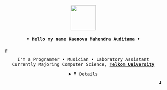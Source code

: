 <p align="center">
  <img src="https://cdn.discordapp.com/attachments/829581469936386079/830470865190912081/K-Gif.gif" height="80px"/>
</p>

<h4 align="center" id="begin"><samp>• Hello my name <b><a>Kaenova Mahendra Auditama</a> •</b></h4>

<p><b>&#9487</b></p>

<p align="center"><samp>
I'm a Programmer • Musician • Laboratory Assistant
<br>
Currently Majoring Computer Science, <b><a href="https://io.telkomuniversity.ac.id/degree-program/faculty-of-computing/informatics/">Telkom University</a></b>
</samp></p>

<details align="center" id="details">
   <summary> <samp>&#10303; Details</samp></summary>
   <p align="center">
     <p><b><samp>Language and Tools I Use</samp></b></p></b></b>
       <p><samp><sup>click the language to see my project</sup></samp></p>
     <p align="center">
     <a href="https://github.com/search?q=user%3Akaenova+language%3AJavaScript&type=Repositories&ref=advsearch&l=JavaScript&l="><img alt="JavaScript" src="https://img.shields.io/badge/javascript%20-%23323330.svg?&style=for-the-badge&logo=javascript&logoColor=%23F7DF1E"/></a>
     <a href="https://github.com/search?q=user%3Akaenova+language%3AC%2B%2B&type=Repositories&ref=advsearch&l=C%2B%2B&l="><img alt="C++" src="https://img.shields.io/badge/c++%20-%2300599C.svg?&style=for-the-badge&logo=c%2B%2B&ogoColor=white"/></a>
     <a href="https://github.com/search?q=user%3Akaenova+language%3AGo&type=Repositories&ref=advsearch&l=Go&l="><img alt="Go" src="https://img.shields.io/badge/go-%2300ADD8.svg?&style=for-the-badge&logo=go&logoColor=white"/></a>
     <a href="https://github.com/search?q=user%3Akaenova+language%3A%22Jupyter+Notebook%22+language%3Apython&type=Repositories"><img alt="Python" src="https://img.shields.io/badge/python%20-%2314354C.svg?&style=for-the-badge&logo=python&logoColor=white"/></a>
     <a href="#"><img alt="Git" src="https://img.shields.io/badge/git%20-%23F05033.svg?&style=for-the-badge&logo=git&logoColor=white"/></a>
     <a href="#"><img alt="Adobe" src="https://img.shields.io/badge/adobe%20-%23FF0000.svg?&style=for-the-badge&logo=adobe&logoColor=white"/></a>
     </p>
     <p id="med"><b><samp>My Social Media</samp></b></p>
     <p align="center">
     <a href="https://www.instagram.com/kaenovama/"><img src="https://img.shields.io/badge/Instagram-E4405F?style=for-the-badge&logo=instagram&logoColor=white"></a>
     <a href="https://www.linkedin.com/in/kaenova/"><img src="https://img.shields.io/badge/LinkedIn-0077B5?style=for-the-badge&logo=linkedin&logoColor=white"></a>
     <a href="https://twitter.com/kaenovama"><img src="https://img.shields.io/badge/Twitter-1DA1F2?style=for-the-badge&logo=twitter&logoColor=white"></a>
     </p>
     <p><b><samp>Currently Played on My Spotify!</samp></b></p>
     <p>
     <p align="center">
      <a href="https://natemoo-re-git-master-kaenova.vercel.app/now-playing">
    <img src="https://natemoo-re-git-master-kaenova.vercel.app/now-playing" alt="Now Playing">
      </a>
    <p></b></b>
    <p align="center">&#822; &#822; &#822;<br><img src="https://estruyf-github.azurewebsites.net/api/VisitorHit?user=kaenova&repo=github-visitors-badge&countColorcountColor&countColor=%237B1E7A" width="12%"></p>
    <p align="center"><samp>Made by <a href="#begin">KMA</a><br>&#119063; with Ref from <a href="https://github.com/kevinjycui">kevinjycui</a> &#119063;</p>
  </p>
</details>
  
</details>

<p align="right"><b>&#9499</b></p>
